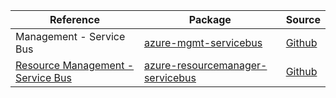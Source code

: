 | Reference | Package | Source |
|---|---|---|
|Management - Service Bus|[azure-mgmt-servicebus](https://repo1.maven.org/maven2/com/microsoft/azure/azure-mgmt-servicebus)|[Github](https://github.com/Azure/azure-sdk-for-java)|
|[Resource Management - Service Bus](resourcemanager-servicebus-readme.md)|[azure-resourcemanager-servicebus](https://repo1.maven.org/maven2/com/azure/resourcemanager/azure-resourcemanager-servicebus)|[Github](https://github.com/Azure/azure-sdk-for-java/blob/main/sdk/resourcemanager/azure-resourcemanager-servicebus)|
